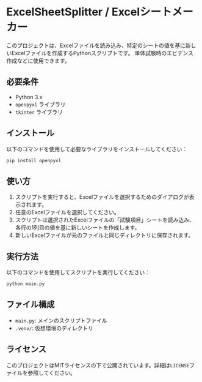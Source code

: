 #  ExcelSheetSplitter / Excelシートメーカー

このプロジェクトは、Excelファイルを読み込み、特定のシートの値を基に新しいExcelファイルを作成するPythonスクリプトです。
単体試験時のエビデンス作成などに使用できます。

## 必要条件

- Python 3.x
- `openpyxl` ライブラリ
- `tkinter` ライブラリ

## インストール

以下のコマンドを使用して必要なライブラリをインストールしてください：

```sh
pip install openpyxl
```

## 使い方

1. スクリプトを実行すると、Excelファイルを選択するためのダイアログが表示されます。
2. 任意のExcelファイルを選択してください。
3. スクリプトは選択されたExcelファイルの「試験項目」シートを読み込み、各行の1列目の値を基に新しいシートを作成します。
4. 新しいExcelファイルが元のファイルと同じディレクトリに保存されます。

## 実行方法

以下のコマンドを使用してスクリプトを実行してください：

```sh
python main.py
```

## ファイル構成

- `main.py`: メインのスクリプトファイル
- `.venv/`: 仮想環境のディレクトリ

## ライセンス

このプロジェクトはMITライセンスの下で公開されています。詳細は`LICENSE`ファイルを参照してください。
